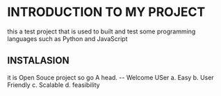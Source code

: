 # INTRODUCTION TO MY PROJECT
this a test project that is used to built and test some 
programming languages such as Python and JavaScript 
## INSTALASION 
it is Open Souce project so go A head.
-- Welcome USer
 a. Easy
 b. User Friendly
 c. Scalable
 d. feasibility
